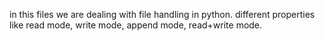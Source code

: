 in this files we are dealing with file handling in python. different properties like read mode, write mode, append mode, read+write mode.
